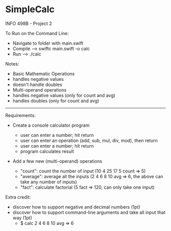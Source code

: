 # SimpleCalc
INFO 498B - Project 2

To Run on the Command Line:
- Navigate to folder with main.swift
- Compile --> swiftc main.swift -o calc
- Run --> ./calc

Notes: 
- Basic Mathematic Operations
- handles negative values
- doesn't handle doubles
- Multi-operand operations
- handles negative values (only for count and avg)
- handles doubles (only for count and avg)


-------------------------------



Requirements:
 - Create a console calculator program
    - user can enter a number; hit return
    - user can enter an operation (add, sub, mul, div, mod), then return
    - user can enter a number; hit return
    - program calculates result

 - Add a few new (multi-operand) operations
    - "count": count the number of input (10 4 25 17 5 count => 5)
    - "average": average all the inputs (2 4 6 8 10 avg => 6, the above can take any number of inputs)
    - "fact": calculate factorial (5 fact => 120, can only take one input)

Extra credit:
 - discover how to support negative and decimal numbers (1pt)
 - discover how to support command-line arguments and take all input that way (1pt)
    - $ calc 2 4 6 8 10 avg => 6




